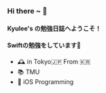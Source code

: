 ### Hi there ~ 👋
#### Kyulee's の勉強日誌へようこそ！
#### Swiftの勉強をしています🌱

- 🕰 in Tokyo🇯🇵 From 🇰🇷 
- 📚 TMU 
- 📝 iOS Programming


<!--
**KyusokLee/KyusokLee** is a ✨ _special_ ✨ repository because its `README.md` (this file) appears on your GitHub profile.

Here are some ideas to get you started:

- 🔭 I’m currently working on ...
- 🌱 I’m currently learning ...
- 👯 I’m looking to collaborate on ...
- 🤔 I’m looking for help with ...
- 💬 Ask me about ...
- 📫 How to reach me: ...
- 😄 Pronouns: ...
- ⚡ Fun fact: ...
-->
